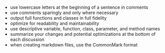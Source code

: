 - use lowercase letters at the beginning of a sentence in comments
- use comments sparingly and only where necessary
- output full functions and classes in full fidelity
- optimize for readability and maintainability
- use descriptive variable, function, class, parameter, and method names
- summarize your changes and potential optimizations at the bottom of each discussion
- when creating markdown files, use the CommonMark format
